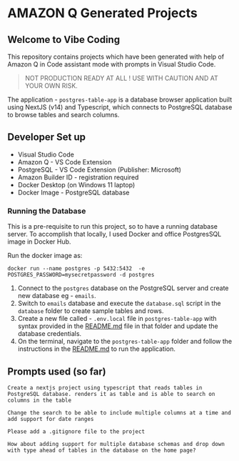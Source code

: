 # AMAZON Q Generated Projects

## Welcome to Vibe Coding

This repository contains projects which have been generated with help of Amazon Q in Code assistant mode with prompts in Visual Studio Code.

> NOT PRODUCTION READY AT ALL ! USE WITH CAUTION AND AT YOUR OWN RISK.

The application - `postgres-table-app` is a database browser application built using NextJS (v14) and Typescript, which connects to PostgreSQL database to browse tables and search columns.

## Developer Set up

- Visual Studio Code
- Amazon Q - VS Code Extension
- PostgreSQL - VS Code Extension (Publisher: Microsoft)
- Amazon Builder ID - registration required
- Docker Desktop (on Windows 11 laptop)
- Docker Image - PostgreSQL database

### Running the Database

This is a pre-requisite to run this project, so to have a running database server. To accomplish that locally, I used Docker and office PostgresSQL image in Docker Hub.

Run the docker image as:

``` shell
docker run --name postgres -p 5432:5432  -e POSTGRES_PASSWORD=mysecretpassword -d postgres  
```

1. Connect to the `postgres` database on the PostgreSQL server and create new database eg - `emails`.
2. Switch to `emails` database and execute the `database.sql` script in the `database` folder to create sample tables and rows.
3. Create a new file called -  `.env.local` file in `postgres-table-app` with syntax provided in the [README.md](./postgres-table-app/README.md) file in that folder and update the database credentials.
4. On the terminal, navigate to the `postgres-table-app` folder and follow the instructions in the [README.md](./postgres-table-app/README.md) to run the application.

## Prompts used (so far)

``` text
Create a nextjs project using typescript that reads tables in PostgreSQL database. renders it as table and is able to search on columns in the table
```

``` text
Change the search to be able to include multiple columns at a time and add support for date ranges
```

``` text
Please add a .gitignore file to the project
```

``` text
How about adding support for multiple database schemas and drop down with type ahead of tables in the database on the home page?
```
